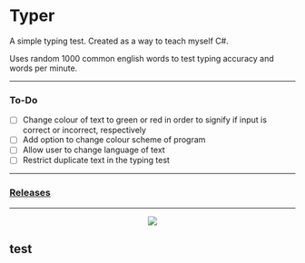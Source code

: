 # Typer
A simple typing test. Created as a way to teach myself C#.

Uses random 1000 common english words to test typing accuracy and words per minute.

---

### To-Do
- [ ] Change colour of text to green or red in order to signify if input is correct or incorrect, respectively
- [ ] Add option to change colour scheme of program
- [ ] Allow user to change language of text
- [ ] Restrict duplicate text in the typing test

---

### [Releases](https://github.com/elijahnikov/Typer/releases/tag/v1)

---

<p align="center">
  <img src="https://i.imgur.com/eus8YYh.gif">
</p>

## test
